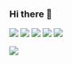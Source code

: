 ### Hi there 👋

<!--
**AllveGit/AllveGit** is a ✨ _special_ ✨ repository because its `README.md` (this file) appears on your GitHub profile.

Here are some ideas to get you started:

- 🔭 I’m currently working on ...
- 🌱 I’m currently learning ...
- 👯 I’m looking to collaborate on ...
- 🤔 I’m looking for help with ...
- 💬 Ask me about ...
- 📫 How to reach me: ...
- 😄 Pronouns: ...
- ⚡ Fun fact: ...
-->

<img src = "https://img.shields.io/badge/-C-A8B9CC?style=flat-square&logo=c%2B%2B&logoColor=white"/> <img src = "https://img.shields.io/badge/-C++-00599C?style=flat-square&logo=c%2B%2B&logoColor=white"/> <img src = "https://img.shields.io/badge/-CSharp-239120?style=flat-square&logo=c%2B%2B&logoColor=white"/> <img src = "https://img.shields.io/badge/-Go-00ADD8?style=flat-square&logo=c%2B%2B&logoColor=white"/> <img src = "https://img.shields.io/badge/-Rust-000000?style=flat-square&logo=c%2B%2B&logoColor=white"/>

<img src = "https://img.shields.io/badge/-Unity-FFFFFF?style=flat-square&logo=c%2B%2B&logoColor=black"/>
